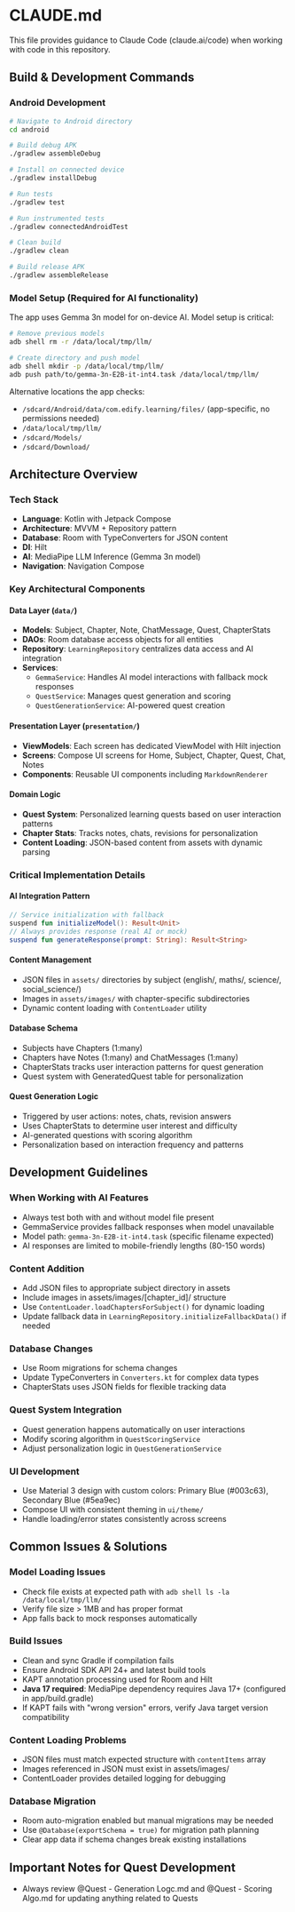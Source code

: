 # CLAUDE.md

This file provides guidance to Claude Code (claude.ai/code) when working with code in this repository.

## Build & Development Commands

### Android Development
```bash
# Navigate to Android directory
cd android

# Build debug APK
./gradlew assembleDebug

# Install on connected device
./gradlew installDebug

# Run tests
./gradlew test

# Run instrumented tests
./gradlew connectedAndroidTest

# Clean build
./gradlew clean

# Build release APK
./gradlew assembleRelease
```

### Model Setup (Required for AI functionality)
The app uses Gemma 3n model for on-device AI. Model setup is critical:

```bash
# Remove previous models
adb shell rm -r /data/local/tmp/llm/

# Create directory and push model
adb shell mkdir -p /data/local/tmp/llm/
adb push path/to/gemma-3n-E2B-it-int4.task /data/local/tmp/llm/
```

Alternative locations the app checks:
- `/sdcard/Android/data/com.edify.learning/files/` (app-specific, no permissions needed)
- `/data/local/tmp/llm/`
- `/sdcard/Models/`
- `/sdcard/Download/`

## Architecture Overview

### Tech Stack
- **Language**: Kotlin with Jetpack Compose
- **Architecture**: MVVM + Repository pattern
- **Database**: Room with TypeConverters for JSON content
- **DI**: Hilt
- **AI**: MediaPipe LLM Inference (Gemma 3n model)
- **Navigation**: Navigation Compose

### Key Architectural Components

#### Data Layer (`data/`)
- **Models**: Subject, Chapter, Note, ChatMessage, Quest, ChapterStats
- **DAOs**: Room database access objects for all entities
- **Repository**: `LearningRepository` centralizes data access and AI integration
- **Services**: 
  - `GemmaService`: Handles AI model interactions with fallback mock responses
  - `QuestService`: Manages quest generation and scoring
  - `QuestGenerationService`: AI-powered quest creation

#### Presentation Layer (`presentation/`)
- **ViewModels**: Each screen has dedicated ViewModel with Hilt injection
- **Screens**: Compose UI screens for Home, Subject, Chapter, Quest, Chat, Notes
- **Components**: Reusable UI components including `MarkdownRenderer`

#### Domain Logic
- **Quest System**: Personalized learning quests based on user interaction patterns
- **Chapter Stats**: Tracks notes, chats, revisions for personalization
- **Content Loading**: JSON-based content from assets with dynamic parsing

### Critical Implementation Details

#### AI Integration Pattern
```kotlin
// Service initialization with fallback
suspend fun initializeModel(): Result<Unit>
// Always provides response (real AI or mock)
suspend fun generateResponse(prompt: String): Result<String>
```

#### Content Management
- JSON files in `assets/` directories by subject (english/, maths/, science/, social_science/)
- Images in `assets/images/` with chapter-specific subdirectories
- Dynamic content loading with `ContentLoader` utility

#### Database Schema
- Subjects have Chapters (1:many)
- Chapters have Notes (1:many) and ChatMessages (1:many)
- ChapterStats tracks user interaction patterns for quest generation
- Quest system with GeneratedQuest table for personalization

#### Quest Generation Logic
- Triggered by user actions: notes, chats, revision answers
- Uses ChapterStats to determine user interest and difficulty
- AI-generated questions with scoring algorithm
- Personalization based on interaction frequency and patterns

## Development Guidelines

### When Working with AI Features
- Always test both with and without model file present
- GemmaService provides fallback responses when model unavailable
- Model path: `gemma-3n-E2B-it-int4.task` (specific filename expected)
- AI responses are limited to mobile-friendly lengths (80-150 words)

### Content Addition
- Add JSON files to appropriate subject directory in assets
- Include images in assets/images/[chapter_id]/ structure
- Use `ContentLoader.loadChaptersForSubject()` for dynamic loading
- Update fallback data in `LearningRepository.initializeFallbackData()` if needed

### Database Changes
- Use Room migrations for schema changes
- Update TypeConverters in `Converters.kt` for complex data types
- ChapterStats uses JSON fields for flexible tracking data

### Quest System Integration
- Quest generation happens automatically on user interactions
- Modify scoring algorithm in `QuestScoringService`
- Adjust personalization logic in `QuestGenerationService`

### UI Development
- Use Material 3 design with custom colors: Primary Blue (#003c63), Secondary Blue (#5ea9ec)
- Compose UI with consistent theming in `ui/theme/`
- Handle loading/error states consistently across screens

## Common Issues & Solutions

### Model Loading Issues
- Check file exists at expected path with `adb shell ls -la /data/local/tmp/llm/`
- Verify file size > 1MB and has proper format
- App falls back to mock responses automatically

### Build Issues
- Clean and sync Gradle if compilation fails
- Ensure Android SDK API 24+ and latest build tools
- KAPT annotation processing used for Room and Hilt
- **Java 17 required**: MediaPipe dependency requires Java 17+ (configured in app/build.gradle)
- If KAPT fails with "wrong version" errors, verify Java target version compatibility

### Content Loading Problems
- JSON files must match expected structure with `contentItems` array
- Images referenced in JSON must exist in assets/images/
- ContentLoader provides detailed logging for debugging

### Database Migration
- Room auto-migration enabled but manual migrations may be needed
- Use `@Database(exportSchema = true)` for migration path planning
- Clear app data if schema changes break existing installations

## Important Notes for Quest Development
- Always review @Quest - Generation Logc.md and @Quest - Scoring Algo.md for updating anything related to Quests
